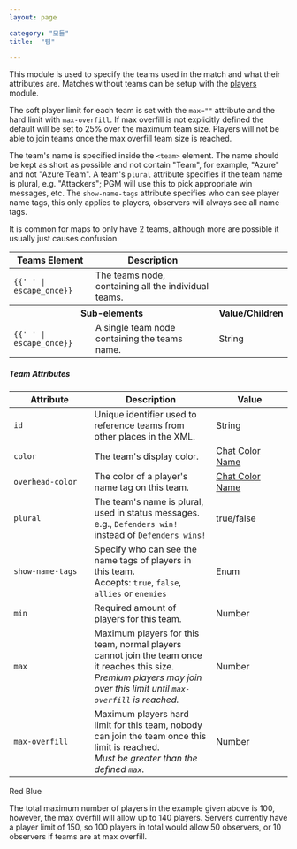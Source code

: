 ```yaml
---
layout: page

category: "모듈"
title:  "팀"

---
```


This module is used to specify the teams used in the match and what their attributes are.
Matches without teams can be setup with the [players](/modules/players) module.

The soft player limit for each team is set with the `max=""` attribute and the hard limit with `max-overfill`. If max overfill is not explicitly defined the default will be set to 25% over the maximum team size. Players will not be able to join teams once the max overfill team size is reached.

The team's name is specified inside the `<team>` element. The name should be kept as short as possible and not contain "Team", for example, "Azure" and not "Azure Team".
A team's `plural` attribute specifies if the team name is plural, e.g. "Attackers"; PGM will use this to pick appropriate win messages, etc. The `show-name-tags` attribute specifies who can see player name tags, this only applies to players, observers will always see all name tags.

It is common for maps to only have 2 teams, although more are possible it usually just causes confusion.

<div class='table-responsive'>
  <table class='table table-striped table-condensed'>
    <thead>
      <tr>
        <th>Teams Element</th>
        <th>Description</th>
        <th></th>
      </tr>
    </thead>
    <tbody>
      <tr>
        <td>
          <span class='highlight'>
            <code>{{'<teams> </teams>' | escape_once}}</code>
          </span>
        </td>
        <td>The teams node, containing all the individual teams.</td>
        <td></td>
      </tr>
      <tr>
        <th colspan='2'>Sub-elements</th>
        <th>Value/Children</th>
      </tr>
      <tr>
        <td>
          <span class='highlight'>
            <code>{{'<team> </team>' | escape_once}}</code>
          </span>
        </td>
        <td>
          A single team node containing the teams name.
        </td>
        <td>
          <span class='label label-primary'>String</span>
        </td>
      </tr>
    </tbody>
  </table>
</div>
<h5>Team Attributes</h5>
<div class='table-responsive'>
  <table class='table table-striped table-condensed'>
    <thead>
      <tr>
        <th style='min-width: 130px;'>Attribute</th>
        <th>Description</th>
        <th style='min-width: 120px;'>Value</th>
      </tr>
    </thead>
    <tbody>
      <tr>
        <td>
          <code>id</code>
        </td>
        <td>Unique identifier used to reference teams from other places in the XML.</td>
        <td>
          <span class='label label-primary'>String</span>
        </td>
      </tr>
      <tr>
        <td>
          <code>color</code>
        </td>
        <td>The team's display color.</td>
        <td>
          <a href='/reference/formatting#chatColors'>Chat Color Name</a>
        </td>
      </tr>
      <tr>
        <td>
          <code>overhead-color</code>
        </td>
        <td>The color of a player's name tag on this team.</td>
        <td>
          <a href='/reference/formatting#chatColors'>Chat Color Name</a>
        </td>
      </tr>
      <tr>
        <td>
          <code>plural</code>
        </td>
        <td>
          The team's name is plural, used in status messages.
          <br/>
          e.g.,  <code>Defenders win!</code> instead of <code>Defenders wins!</code>
        </td>
        <td>
          <span class='label label-primary'>true/false</span>
        </td>
      </tr>
      <tr>
        <td>
          <code>show-name-tags</code>
        </td>
        <td>
          Specify who can see the name tags of players in this team.
          <br/>
          Accepts:
          <code>true</code>, <code>false</code>, <code>allies</code> or <code>enemies</code>
        </td>
        <td>
          <span class='label label-primary'>Enum</span>
        </td>
      </tr>
      <tr>
        <td>
          <code>min</code>
        </td>
        <td>
          Required amount of players for this team.
        </td>
        <td>
          <span class='label label-primary'>Number</span>
        </td>
      </tr>
      <tr>
        <td>
          <code>max</code>
        </td>
        <td>
          Maximum players for this team, normal players cannot join the team once it reaches this size.
          <br/>
          <i>Premium players may join over this limit until <code>max-overfill</code> is reached.</i>
        </td>
        <td>
          <span class='label label-primary'>Number</span>
        </td>
      </tr>
      <tr>
        <td>
          <code>max-overfill</code>
        </td>
        <td>
          Maximum players hard limit for this team, nobody can join the team once this limit is reached.
          <br/>
          <i>Must be greater than the defined <code>max</code>.</i>
        </td>
        <td>
          <span class='label label-primary'>Number</span>
        </td>
      </tr>
    </tbody>
  </table>
</div>
    <teams>
       <team id="red-team" color="dark red" max="50" max-overfill="70">Red</team>
       <team id="blue-team" color="blue" max="50" max-overfill="70">Blue</team>
    </teams>

The total maximum number of players in the example given above is 100, however, the max overfill will allow up to 140 players. Servers currently have a player limit of 150, so 100 players in total would allow 50 observers, or 10 observers if teams are at max overfill.
